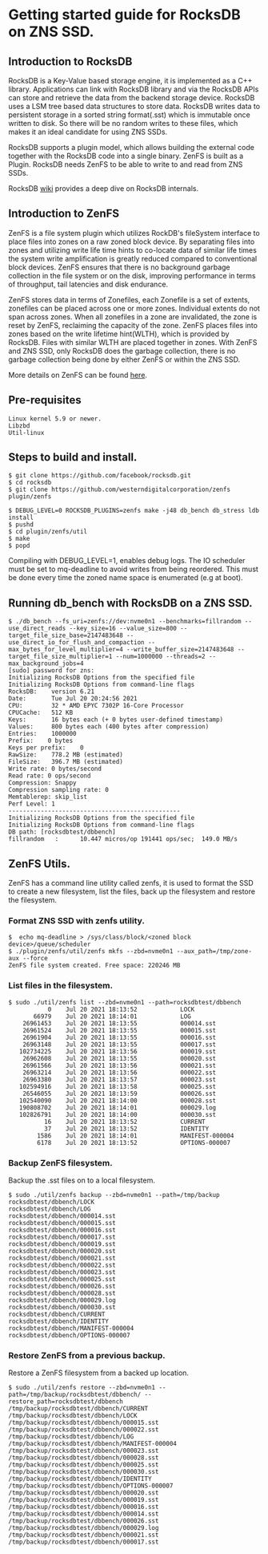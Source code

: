 # Getting started guide for RocksDB on ZNS SSD.


## Introduction to RocksDB
RocksDB is a Key-Value based storage engine, it is implemented as a C++ library.
Applications can link with RocksDB library and via the RocksDB APIs can store and retrieve the data from the backend storage device.
RocksDB uses a LSM tree based data structures to store data. RocksDB writes data to persistent storage in a sorted string format(.sst) which is 
immutable once written to disk. So there will be no random writes to these files, which makes it an ideal candidate for using ZNS SSDs.

RocksDB supports a plugin model, which allows building the external code together with the RocksDB code into a single binary.
ZenFS is built as a Plugin. RocksDB needs ZenFS to be able to write to and read from ZNS SSDs.

RocksDB <a href="https://github.com/facebook/rocksdb/wiki" target="_blank">wiki</a> provides a deep dive on RocksDB internals.


## Introduction to ZenFS
ZenFS is a file system plugin which utilizes RockDB's fileSystem interface to place files into zones on a raw zoned block device. 
By separating files into zones and utilizing write life time hints to co-locate data of similar life times the system write amplification 
is greatly reduced compared to conventional block devices. ZenFS ensures that there is no background garbage collection in the file system
or on the disk, improving performance in terms of throughput, tail latencies and disk endurance.

ZenFS stores data in terms of Zonefiles, each Zonefile is a set of extents, zonefiles can be placed across one or more zones. Individual 
extents do not span across zones. When all zonefiles in a zone are invalidated, the zone is reset by ZenFS, reclaiming the capacity of
the zone. ZenFS places files into zones based on the write lifetime hint(WLTH), which is provided by RocksDB. Files with similar WLTH are
placed together in zones. With ZenFS and ZNS SSD, only RocksDB does the garbage collection, there is no garbage collection being done
by either ZenFS or within the ZNS SSD.

More details on ZenFS can be found <a href="https://github.com/westerndigitalcorporation/zenfs" target="_blank">here</a>.


## Pre-requisites


```plaintext
Linux kernel 5.9 or newer.
Libzbd
Util-linux
```

## Steps to build and install.
```plaintext
$ git clone https://github.com/facebook/rocksdb.git
$ cd rocksdb
$ git clone https://github.com/westerndigitalcorporation/zenfs plugin/zenfs

$ DEBUG_LEVEL=0 ROCKSDB_PLUGINS=zenfs make -j48 db_bench db_stress ldb install
$ pushd
$ cd plugin/zenfs/util
$ make
$ popd
```

Compiling with DEBUG_LEVEL=1, enables debug logs.
The IO scheduler must be set to mq-deadline to avoid writes from being reordered. 
This must be done every time the zoned name space is enumerated (e.g at boot).


## Running db_bench with RocksDB on a ZNS SSD.
```plaintext
$ ./db_bench --fs_uri=zenfs://dev:nvme0n1 --benchmarks=fillrandom --use_direct_reads --key_size=16 --value_size=800 --target_file_size_base=2147483648 --use_direct_io_for_flush_and_compaction --max_bytes_for_level_multiplier=4 --write_buffer_size=2147483648 --target_file_size_multiplier=1 --num=1000000 --threads=2 --max_background_jobs=4
[sudo] password for zns:
Initializing RocksDB Options from the specified file
Initializing RocksDB Options from command-line flags
RocksDB:    version 6.21
Date:       Tue Jul 20 20:24:56 2021
CPU:        32 * AMD EPYC 7302P 16-Core Processor
CPUCache:   512 KB
Keys:       16 bytes each (+ 0 bytes user-defined timestamp)
Values:     800 bytes each (400 bytes after compression)
Entries:    1000000
Prefix:    0 bytes
Keys per prefix:    0
RawSize:    778.2 MB (estimated)
FileSize:   396.7 MB (estimated)
Write rate: 0 bytes/second
Read rate: 0 ops/second
Compression: Snappy
Compression sampling rate: 0
Memtablerep: skip_list
Perf Level: 1
------------------------------------------------
Initializing RocksDB Options from the specified file
Initializing RocksDB Options from command-line flags
DB path: [rocksdbtest/dbbench]
fillrandom   :      10.447 micros/op 191441 ops/sec;  149.0 MB/s

```

## ZenFS Utils.
ZenFS has a command line utility called zenfs, it is used to format the SSD to create a new filesystem, list the files, 
back up the filesystem and restore the filesystem. 


### Format ZNS SSD with zenfs utility.

```plaintext
$  echo mq-deadline > /sys/class/block/<zoned block device>/queue/scheduler
$ ./plugin/zenfs/util/zenfs mkfs --zbd=nvme0n1 --aux_path=/tmp/zone-aux --force
ZenFS file system created. Free space: 220246 MB
```

### List files in the filesystem.
```plaintext
$ sudo ./util/zenfs list --zbd=nvme0n1 --path=rocksdbtest/dbbench
           0    Jul 20 2021 18:13:52            LOCK
       66979    Jul 20 2021 18:14:01            LOG
    26961453    Jul 20 2021 18:13:55            000014.sst
    26961524    Jul 20 2021 18:13:55            000015.sst
    26961904    Jul 20 2021 18:13:55            000016.sst
    26963148    Jul 20 2021 18:13:55            000017.sst
   102734225    Jul 20 2021 18:13:56            000019.sst
    26962608    Jul 20 2021 18:13:55            000020.sst
    26961566    Jul 20 2021 18:13:56            000021.sst
    26963214    Jul 20 2021 18:13:56            000022.sst
    26963380    Jul 20 2021 18:13:57            000023.sst
   102594916    Jul 20 2021 18:13:58            000025.sst
    26546055    Jul 20 2021 18:13:59            000026.sst
   102540090    Jul 20 2021 18:14:00            000028.sst
   190808702    Jul 20 2021 18:14:01            000029.log
   102826791    Jul 20 2021 18:14:00            000030.sst
          16    Jul 20 2021 18:13:52            CURRENT
          37    Jul 20 2021 18:13:52            IDENTITY
        1586    Jul 20 2021 18:14:01            MANIFEST-000004
        6178    Jul 20 2021 18:13:52            OPTIONS-000007

```

### Backup ZenFS filesystem.
Backup the .sst files on to a local filesystem.

```plaintext
$ sudo ./util/zenfs backup --zbd=nvme0n1 --path=/tmp/backup
rocksdbtest/dbbench/LOCK
rocksdbtest/dbbench/LOG
rocksdbtest/dbbench/000014.sst
rocksdbtest/dbbench/000015.sst
rocksdbtest/dbbench/000016.sst
rocksdbtest/dbbench/000017.sst
rocksdbtest/dbbench/000019.sst
rocksdbtest/dbbench/000020.sst
rocksdbtest/dbbench/000021.sst
rocksdbtest/dbbench/000022.sst
rocksdbtest/dbbench/000023.sst
rocksdbtest/dbbench/000025.sst
rocksdbtest/dbbench/000026.sst
rocksdbtest/dbbench/000028.sst
rocksdbtest/dbbench/000029.log
rocksdbtest/dbbench/000030.sst
rocksdbtest/dbbench/CURRENT
rocksdbtest/dbbench/IDENTITY
rocksdbtest/dbbench/MANIFEST-000004
rocksdbtest/dbbench/OPTIONS-000007
```

### Restore ZenFS from a previous backup.

Restore a ZenFS filesystem from a backed up location.

```plaintext
$ sudo ./util/zenfs restore --zbd=nvme0n1 --path=/tmp/backup/rocksdbtest/dbbench/ --restore_path=rocksdbtest/dbbench
/tmp/backup/rocksdbtest/dbbench/CURRENT
/tmp/backup/rocksdbtest/dbbench/LOCK
/tmp/backup/rocksdbtest/dbbench/000015.sst
/tmp/backup/rocksdbtest/dbbench/000022.sst
/tmp/backup/rocksdbtest/dbbench/LOG
/tmp/backup/rocksdbtest/dbbench/MANIFEST-000004
/tmp/backup/rocksdbtest/dbbench/000023.sst
/tmp/backup/rocksdbtest/dbbench/000028.sst
/tmp/backup/rocksdbtest/dbbench/000025.sst
/tmp/backup/rocksdbtest/dbbench/000030.sst
/tmp/backup/rocksdbtest/dbbench/IDENTITY
/tmp/backup/rocksdbtest/dbbench/OPTIONS-000007
/tmp/backup/rocksdbtest/dbbench/000020.sst
/tmp/backup/rocksdbtest/dbbench/000019.sst
/tmp/backup/rocksdbtest/dbbench/000016.sst
/tmp/backup/rocksdbtest/dbbench/000014.sst
/tmp/backup/rocksdbtest/dbbench/000026.sst
/tmp/backup/rocksdbtest/dbbench/000029.log
/tmp/backup/rocksdbtest/dbbench/000021.sst
/tmp/backup/rocksdbtest/dbbench/000017.sst
```


